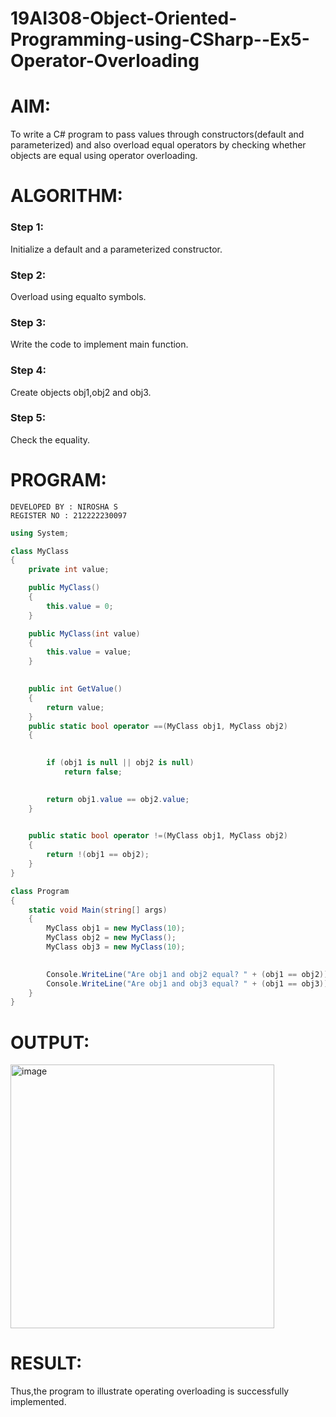 # 19AI308-Object-Oriented-Programming-using-CSharp--Ex5-Operator-Overloading

# AIM:
To write a C# program to pass values through constructors(default and parameterized) and also overload equal operators by checking whether objects 
are equal using operator overloading. 

# ALGORITHM:
### Step 1:
Initialize a default and a parameterized constructor.

### Step 2:
Overload using equalto symbols.

### Step 3:
Write the code to implement main function.

### Step 4:
Create objects obj1,obj2 and obj3.

### Step 5:
Check the equality.

# PROGRAM:
```
DEVELOPED BY : NIROSHA S
REGISTER NO : 212222230097
```
```c#
using System;

class MyClass
{
    private int value;

    public MyClass()
    {
        this.value = 0;
    }

    public MyClass(int value)
    {
        this.value = value;
    }

    
    public int GetValue()
    {
        return value;
    }
    public static bool operator ==(MyClass obj1, MyClass obj2)
    {

        
        if (obj1 is null || obj2 is null)
            return false;

        
        return obj1.value == obj2.value;
    }

  
    public static bool operator !=(MyClass obj1, MyClass obj2)
    {
        return !(obj1 == obj2);
    }
}

class Program
{
    static void Main(string[] args)
    {
        MyClass obj1 = new MyClass(10);
        MyClass obj2 = new MyClass(); 
        MyClass obj3 = new MyClass(10);

       
        Console.WriteLine("Are obj1 and obj2 equal? " + (obj1 == obj2));
        Console.WriteLine("Are obj1 and obj3 equal? " + (obj1 == obj3));
    }
}
```
# OUTPUT:
<img width="422" alt="image" src="https://github.com/Niroshassithanathan/19AI308-Object-Oriented-Programming-using-CSharp--Ex5-Operator-Overloading/assets/121418437/ee350361-6de0-40d6-9e8d-1931bfa09c13">


# RESULT:
Thus,the program to illustrate operating overloading is successfully implemented.
